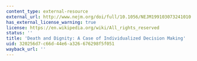 ```yaml
---
content_type: external-resource
external_url: http://www.nejm.org/doi/full/10.1056/NEJM199103073241010
has_external_license_warning: true
license: https://en.wikipedia.org/wiki/All_rights_reserved
status: ''
title: 'Death and Dignity: A Case of Individualized Decision Making'
uid: 320256d7-c66d-44e6-a326-676298f5f051
wayback_url: ''
---
```

